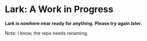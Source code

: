Lark: A Work in Progress
========================

**Lark is nowhere near ready for anything. Please try again later.**

Note: I know, the repo needs renaming.

